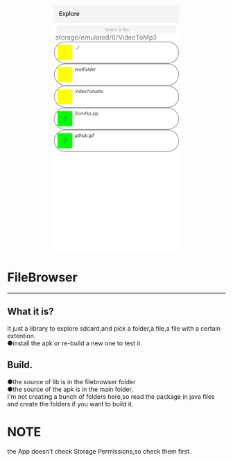 <p align="center">
<img align="center" width="288" height="570" src="https://raw.githubusercontent.com/AM71113363/FileBrowser/master/image.png">
</p>

# FileBrowser
-----

## What it is?<br>
It just a library to explore sdcard,and pick a folder,a file,a file with a certain extention.<br>
●install the apk or re-build a new one to test it.<br>

## Build.
●the source of lib is in the filebrowser folder<br>
●the source of the apk is in the main folder,<br>
I'm not creating a bunch of folders here,so read the package in java files and create the folders if you want to build it.<br>

# NOTE
the App doesn't check Storage Permissions,so check them first.

